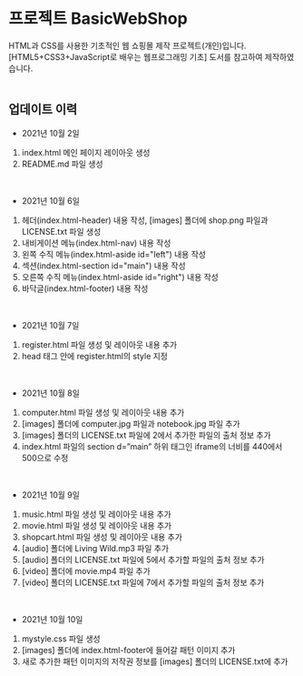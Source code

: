 ﻿# 프로젝트 BasicWebShop

HTML과 CSS를 사용한 기초적인 웹 쇼핑몰 제작 프로젝트(개인)입니다.   
[HTML5+CSS3+JavaScript로 배우는 웹프로그래밍 기초] 도서를 참고하여 제작하였습니다.    
<br/>


## 업데이트 이력

- 2021년 10월 2일
1. index.html 메인 페이지 레이아웃 생성   
2. README.md 파일 생성
<br/>

- 2021년 10월 6일
1. 헤더(index.html-header) 내용 작성, [images] 폴더에 shop.png 파일과 LICENSE.txt 파일 생성   
2. 내비게이션 메뉴(index.html-nav) 내용 작성   
3. 왼쪽 수직 메뉴(index.html-aside id="left") 내용 작성   
4. 섹션(index.html-section id="main") 내용 작성   
5. 오른쪽 수직 메뉴(index.html-aside id="right") 내용 작성  
6. 바닥글(index.html-footer) 내용 작성   
<br/>

- 2021년 10월 7일
1. register.html 파일 생성 및 레이아웃 내용 추가   
2. head 태그 안에 register.html의 style 지정   
<br/>

- 2021년 10월 8일
1. computer.html 파일 생성 및 레이아웃 내용 추가   
2. [images] 폴더에 computer.jpg 파일과 notebook.jpg 파일 추가   
3. [images] 폴더의 LICENSE.txt 파일에 2에서 추가한 파일의 출처 정보 추가   
4. index.html 파일의 section d=”main” 하위 태그인 iframe의 너비를 440에서 500으로 수정   
<br/>

- 2021년 10월 9일
1. music.html 파일 생성 및 레이아웃 내용 추가   
2. movie.html 파일 생성 및 레이아웃 내용 추가   
3. shopcart.html 파일 생성 및 레이아웃 내용 추가   
4. [audio] 폴더에 Living Wild.mp3 파일 추가   
5. [audio] 폴더의 LICENSE.txt 파일에 5에서 추가할 파일의 출처 정보 추가   
6. [video] 폴더에 movie.mp4 파일 추가   
7. [video] 폴더의 LICENSE.txt 파일에 7에서 추가할 파일의 출처 정보 추가   
<br/>

- 2021년 10월 10일
1. mystyle.css 파일 생성   
2. [images] 폴더에 index.html-footer에 들어갈 패턴 이미지 추가    
3. 새로 추가한 패턴 이미지의 저작권 정보를 [images] 폴더의 LICENSE.txt에 추가   
<br/>

